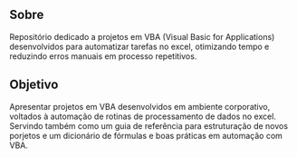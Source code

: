 ## Sobre

Repositório dedicado a projetos  em VBA (Visual Basic for Applications) desenvolvidos para automatizar tarefas no excel, otimizando tempo e reduzindo erros manuais em processo repetitivos.

## Objetivo

Apresentar projetos em VBA desenvolvidos em ambiente corporativo, voltados à automação de rotinas de processamento de dados no excel. Servindo também como um guia de referência para estruturação de novos porjetos e um dicionário de fórmulas e boas práticas em automação com VBA.

